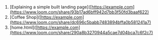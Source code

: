 1. [Explaining a simple built landing page]([https://example.com](https://www.loom.com/share/93b17ad6bff942d7bb3f50fd3baaf622)
2.  [Coffee Shop]([https://example.com](https://www.loom.com/share/dc696c5babb7483894bffa0b581241a7)
3.  [home.html]([https://example.com](https://www.loom.com/share/290a8b3270944a5cae7d04bca7c6f2c7)
